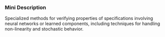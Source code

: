 ### Mini Description

Specialized methods for verifying properties of specifications involving neural networks or learned components, including techniques for handling non-linearity and stochastic behavior.
